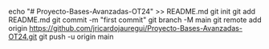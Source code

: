 echo "# Proyecto-Bases-Avanzadas-OT24" >> README.md
git init
git add README.md
git commit -m "first commit"
git branch -M main
git remote add origin https://github.com/jricardojauregui/Proyecto-Bases-Avanzadas-OT24.git
git push -u origin main
